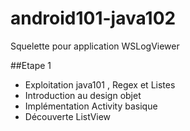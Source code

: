 # android101-java102
Squelette pour application WSLogViewer


##Etape 1
 * Exploitation java101 , Regex et Listes
 * Introduction au design objet
 * Implémentation Activity basique
 * Découverte ListView
